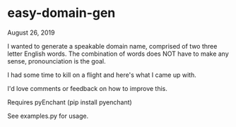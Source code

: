 # easy-domain-gen

August 26, 2019

I wanted to generate a speakable domain name, comprised of two three letter English words. The combination of words does NOT have to make any sense, pronounciation is the goal.

I had some time to kill on a flight and here's what I came up with.

I'd love comments or feedback on how to improve this.

Requires pyEnchant (pip install pyenchant)

See examples.py for usage.

